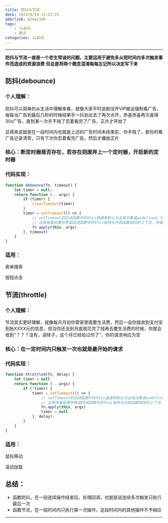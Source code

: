 ```yaml
---
title: 防抖与节流
date: 2024/8/14 15:22:25
abbrlink: 824ac3d0
tags: 
    - Js系列
    - 面试
categories: Js系列
---
```


---
**防抖与节流一直是一个老生常谈的问题，主要运用于避免多从短时间内多次触发事件而造成的资源浪费**
**但总是将两个概念混淆每每忘记所以决定写下来**

## 防抖(debounce)

### 个人理解：

防抖可以简单的从生活中理解来看，就像大家平时追剧没开VIP被迫强制看广告，每每当广告到最后几秒的时候结果手一抖划出去了再次点开，恭喜恭喜再次喜得30s广告，直到某一次手不贱了忍着看完了广告，正片才开始了

总得来说就是在一段时间内也就是上述的广告时间未结束前，你手贱了，那你的看广告记录清零，只有下次你忍着看完广告，然后才播放正片

### 核心：断定时器是否存在，若存在则废弃上一个定时器，开启新的定时器

### 代码实现：

```js
function debounce(fn, timeout) {
    let timer = null;
    return function (...args) {
        if (timer) {
            clearTimeout(timer)
        }
        timer = setTimeout(() => {
            // setTimeout的回调函数中的this值通常默认为全局对象或undefined（在严格模式下）。
            // 这意味着如果你希望回调函数中的this保持与外部函数相同的上下文，你需要显式地设置它。
            fn.apply(this, args)
        }, timeout)
    }
}
```

### 适用：

表单搜索

按钮点击



## 节流(throttle)

### 个人理解：

节流其实更好理解，就像每月月初你管家里面要生活费，然后一会你就收到支付宝到账XXXX元的信息，但当你还没到月底就花完了钱再去要生活费的时候，你就会收到“？？？没有，滚犊子，这个月已经给过你了”，你的请求响应为空

### 核心：在一定时间内只触发一次也就是最开始的请求

### 代码实现：

```js
function throttled(fn, delay) {
    let timer = null
    return function (...args) {
        if (!timer) {
            timer = setTimeout(() => {
                // setTimeout的回调函数中的this值通常默认为全局对象或undefined（在严格模式下）。
                // 这意味着如果你希望回调函数中的this保持与外部函数相同的上下文，你需要显式地设置它。
                fn.apply(this, args)
                timer = null
            }, delay);
        }
    }
}
```

### 适用：

鼠标移动

滚动加载



## 总结：

- 函数防抖，在一段连续操作结束后，处理回调，也就是说连续多次触发只执行最后一次
- 函数节流，在一段时间内只执行第一次操作，这段时间内的其他操作不予相应
---